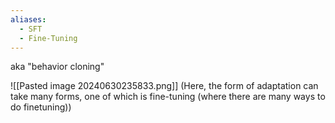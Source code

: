 ```yaml
---
aliases:
  - SFT
  - Fine-Tuning
---
```

aka "behavior cloning"


![[Pasted image 20240630235833.png]]
(Here, the form of adaptation can take many forms, one of which is fine-tuning (where there are many ways to do finetuning))